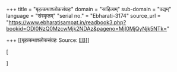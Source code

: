 +++
title = "बृहत्कथाश्लोकसंग्रहः"
domain = "साहित्यम्"
sub-domain = "पद्यम्"
language = "संस्कृतम्"
"serial no." = "Ebharati-3174"
source_url = "https://www.ebharatisampat.in/readbook3.php?bookid=ODI0NzQ0MzcwMjk2NDAz&pageno=MjI0MjQyNjk5NTk="

+++
[[बृहत्कथाश्लोकसंग्रहः	Source: [EB](https://www.ebharatisampat.in/readbook3.php?bookid=ODI0NzQ0MzcwMjk2NDAz&pageno=MjI0MjQyNjk5NTk=)]]

\[

\]
